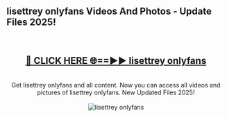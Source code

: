 <h2>lisettrey onlyfans Videos And Photos - Update Files 2025!</h2>
<br>
<div align="center">
<h2><a href="https://linkcuts.com/hfmhzwbr" rel="nofollow">🔴 CLICK HERE 🌐==►► lisettrey onlyfans</a></h2>
<br>
Get lisettrey onlyfans and all content. Now you can access all videos and pictures of lisettrey onlyfans. New Updated Files 2025!
<br>
<br>
<a href="https://linkcuts.com/hfmhzwbr" rel="nofollow" data-target="animated-image.originalLink"><img src="https://i.ibb.co.com/WyWwxjT/player-gif2.gif" alt="lisettrey onlyfans" style="max-width: 100%; display: inline-block;" data-target="animated-image.originalImage"></a>
</div>
<br>